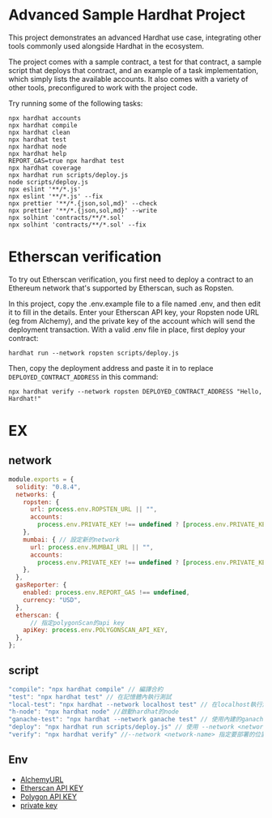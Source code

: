 # Advanced Sample Hardhat Project

This project demonstrates an advanced Hardhat use case, integrating other tools commonly used alongside Hardhat in the ecosystem.

The project comes with a sample contract, a test for that contract, a sample script that deploys that contract, and an example of a task implementation, which simply lists the available accounts. It also comes with a variety of other tools, preconfigured to work with the project code.

Try running some of the following tasks:

```shell
npx hardhat accounts
npx hardhat compile
npx hardhat clean
npx hardhat test
npx hardhat node
npx hardhat help
REPORT_GAS=true npx hardhat test
npx hardhat coverage
npx hardhat run scripts/deploy.js
node scripts/deploy.js
npx eslint '**/*.js'
npx eslint '**/*.js' --fix
npx prettier '**/*.{json,sol,md}' --check
npx prettier '**/*.{json,sol,md}' --write
npx solhint 'contracts/**/*.sol'
npx solhint 'contracts/**/*.sol' --fix
```

# Etherscan verification

To try out Etherscan verification, you first need to deploy a contract to an Ethereum network that's supported by Etherscan, such as Ropsten.

In this project, copy the .env.example file to a file named .env, and then edit it to fill in the details. Enter your Etherscan API key, your Ropsten node URL (eg from Alchemy), and the private key of the account which will send the deployment transaction. With a valid .env file in place, first deploy your contract:

```shell
hardhat run --network ropsten scripts/deploy.js
```

Then, copy the deployment address and paste it in to replace `DEPLOYED_CONTRACT_ADDRESS` in this command:

```shell
npx hardhat verify --network ropsten DEPLOYED_CONTRACT_ADDRESS "Hello, Hardhat!"
```

# EX

## network

```js
module.exports = {
  solidity: "0.8.4",
  networks: {
    ropsten: {
      url: process.env.ROPSTEN_URL || "",
      accounts:
        process.env.PRIVATE_KEY !== undefined ? [process.env.PRIVATE_KEY] : [],
    },
    mumbai: { // 設定新的network
      url: process.env.MUMBAI_URL || "",
      accounts:
        process.env.PRIVATE_KEY !== undefined ? [process.env.PRIVATE_KEY] : [],
    },
  },
  gasReporter: {
    enabled: process.env.REPORT_GAS !== undefined,
    currency: "USD",
  },
  etherscan: {
      // 指定polygonScan的api key
    apiKey: process.env.POLYGONSCAN_API_KEY,
  },
};
```

## script

```js
"compile": "npx hardhat compile" // 編譯合約
"test": "npx hardhat test" // 在記憶體內執行測試
"local-test": "npx hardhat --network localhost test" // 在localhost執行測試,測試前需要啟動hardhat的node
"h-node": "npx hardhat node" //啟動hardhat的node
"ganache-test": "npx hardhat --network ganache test" // 使用內建的ganache網路測試,不必啟動node
"deploy": "npx hardhat run scripts/deploy.js" // 使用 --network <network-name> 指定要部署的位置, 部署前要拿掉合約內的console
"verify": "npx hardhat verify" //--network <network-name> 指定要部署的位置
```

## Env

- [AlchemyURL](https://www.alchemy.com/)
- [Etherscan API KEY](https://etherscan.io/myapikey)
- [Polygon API KEY](https://docs.polygonscan.com/getting-started/viewing-api-usage-statistics)
- [private key](https://www.cool3c.com/article/162754)